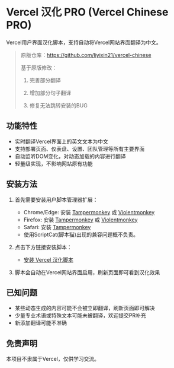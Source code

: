 # Vercel 汉化 PRO (Vercel Chinese PRO)

Vercel用户界面汉化脚本，支持自动将Vercel网站界面翻译为中文。

> 原版仓库：https://github.com/liyixin21/vercel-chinese
>
> 基于原版修改：
>
> 1. 完善部分翻译
>
> 2. 增加部分句子翻译
>
> 3. 修复无法跳转安装的BUG


## 功能特性

- 实时翻译Vercel界面上的英文文本为中文
- 支持部署页面、仪表盘、设置、团队管理等所有主要界面
- 自动监听DOM变化，对动态加载的内容进行翻译
- 轻量级实现，不影响网站原有功能

## 安装方法

1. 首先需要安装用户脚本管理器扩展：
   - Chrome/Edge: 安装 [Tampermonkey](https://www.tampermonkey.net/) 或 [Violentmonkey](https://violentmonkey.github.io/)
   - Firefox: 安装 [Tampermonkey](https://www.tampermonkey.net/) 或 [Violentmonkey](https://violentmonkey.github.io/)
   - Safari: 安装 [Tampermonkey](https://www.tampermonkey.net/)
   - 使用ScriptCat(脚本猫)出现的兼容问题概不负责。

2. 点击下方链接安装脚本：
   - [安装 Vercel 汉化脚本](https://github.com/quan-ge/vercel-chinese-pro/raw/main/vercel-chinese.user.js)

3. 脚本会自动在Vercel网站界面启用，刷新页面即可看到汉化效果

## 已知问题

- 某些动态生成的内容可能不会被立即翻译，刷新页面即可解决
- 少量专业术语或特殊文本可能未被翻译，欢迎提交PR补充
- 新添加翻译可能不准确

## 免责声明

本项目不隶属于Vercel，仅供学习交流。
